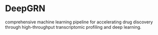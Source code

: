 # DeepGRN
 comprehensive machine learning pipeline for accelerating drug discovery through high-throughput transcriptomic profiling and deep learning.

